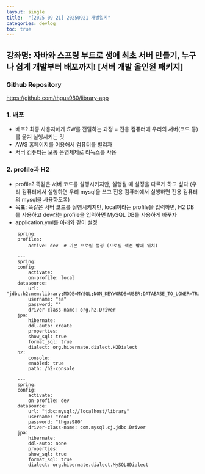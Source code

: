 ```yaml
---
layout: single
title:  "[2025-09-21] 20250921 개발일지"
categories: devlog
toc: true
---
```


## 강좌명: 자바와 스프링 부트로 생애 최초 서버 만들기, 누구나 쉽게 개발부터 배포까지! [서버 개발 올인원 패키지]

### Github Repository
https://github.com/thgus980/library-app

### 1. 배포
- 배포? 최종 사용자에게 SW를 전달하는 과정 = 전용 컴퓨터에 우리의 서버(코드 등)를 옮겨 실행시키는 것
- AWS 홈페이지를 이용해서 컴퓨터를 빌리자
- 서버 컴퓨터는 보통 운영체제로 리눅스를 사용

### 2. profile과 H2
- profile? 똑같은 서버 코드를 실행시키지만, 실행될 때 설정을 다르게 하고 싶다 (우리 컴퓨터에서 실행하면 우리 mysql을 쓰고 전용 컴퓨터에서 실행하면 전용 컴퓨터의 mysql을 사용하도록)
- 목표: 똑같은 서버 코드를 실행시키지만, local이라는 profile을 입력하면, H2 DB를 사용하고 dev라는 profile을 입력하면 MySQL DB를 사용하게 바꾸자
- application.yml를 아래와 같이 설정
```
    spring:
    profiles:
        active: dev  # 기본 프로필 설정 (프로필 섹션 밖에 위치)

    ---
    spring:
    config:
        activate:
        on-profile: local
    datasource:
        url: "jdbc:h2:mem:library;MODE=MYSQL;NON_KEYWORDS=USER;DATABASE_TO_LOWER=TRUE"
        username: "sa"
        password: ""
        driver-class-name: org.h2.Driver
    jpa:
        hibernate:
        ddl-auto: create
        properties:
        show_sql: true
        format_sql: true
        dialect: org.hibernate.dialect.H2Dialect
    h2:
        console:
        enabled: true
        path: /h2-console

    ---
    spring:
    config:
        activate:
        on-profile: dev
    datasource:
        url: "jdbc:mysql://localhost/library"
        username: "root"
        password: "thgus980"
        driver-class-name: com.mysql.cj.jdbc.Driver
    jpa:
        hibernate:
        ddl-auto: none
        properties:
        show_sql: true
        format_sql: true
        dialect: org.hibernate.dialect.MySQL8Dialect
```